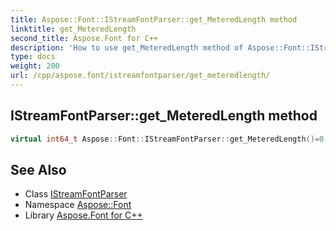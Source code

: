 ```yaml
---
title: Aspose::Font::IStreamFontParser::get_MeteredLength method
linktitle: get_MeteredLength
second_title: Aspose.Font for C++
description: 'How to use get_MeteredLength method of Aspose::Font::IStreamFontParser class in C++.'
type: docs
weight: 200
url: /cpp/aspose.font/istreamfontparser/get_meteredlength/
---
```

## IStreamFontParser::get_MeteredLength method




```cpp
virtual int64_t Aspose::Font::IStreamFontParser::get_MeteredLength()=0
```

## See Also

* Class [IStreamFontParser](../)
* Namespace [Aspose::Font](../../)
* Library [Aspose.Font for C++](../../../)
